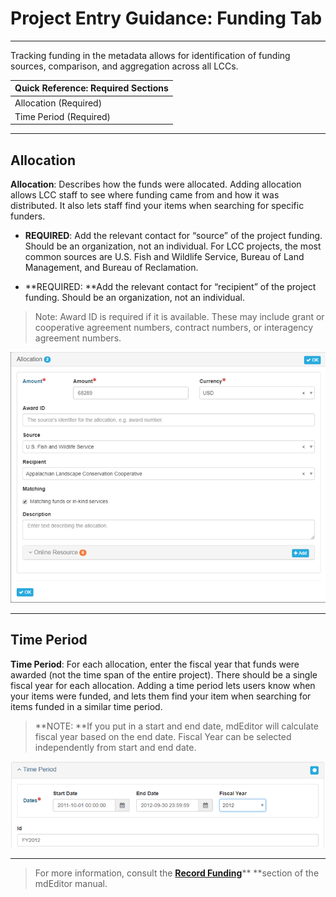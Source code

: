 # Project Entry Guidance: Funding Tab

---

Tracking funding in the metadata allows for identification of funding sources, comparison, and aggregation across all LCCs. 

| **Quick Reference: Required Sections** |
| :--- |
| Allocation \(Required\) |
| Time Period \(Required\) |

---

## **Allocation**

**Allocation**: Describes how the funds were allocated. Adding allocation allows LCC staff to see where funding came from and how it was distributed. It also lets staff find your items when searching for specific funders.

* **REQUIRED**: Add the relevant contact for “source” of the project funding. Should be an organization, not an individual. For LCC projects, the most common sources are U.S. Fish and Wildlife Service, Bureau of Land Management, and Bureau of Reclamation.

* **REQUIRED: **Add the relevant contact for “recipient” of the project funding. Should be an organization, not an individual.

> Note: Award ID is required if it is available. These may include grant or cooperative agreement numbers, contract numbers, or interagency agreement numbers.

![](/assets/Allocationg_Screenshot.png)

---

## Time Period

**Time Period**: For each allocation, enter the fiscal year that funds were awarded \(not the time span of the entire project\). There should be a single fiscal year for each allocation. Adding a time period lets users know when your items were funded, and lets them find your item when searching for items funded in a similar time period.

> **NOTE: **If you put in a start and end date, mdEditor will calculate fiscal year based on the end date. Fiscal Year can be selected independently from start and end date.

![](/assets/Time_Period.png)

---

> For more information, consult the [**Record Funding**](https://adiwg.gitbooks.io/mdeditor/content/record/edit/record-funding.html)** **section of the mdEditor manual.



